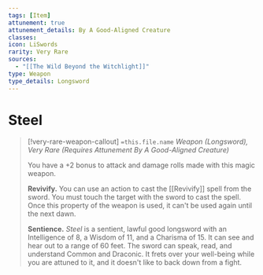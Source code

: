 ```yaml
---
tags: [Item]
attunement: true
attunement_details: By A Good-Aligned Creature
classes: 
icon: LiSwords
rarity: Very Rare
sources:
  - "[[The Wild Beyond the Witchlight]]"
type: Weapon
type_details: Longsword
---
```

# Steel
>[!very-rare-weapon-callout] `=this.file.name`
>*Weapon (Longsword), Very Rare (Requires Attunement By A Good-Aligned Creature)*
>
>You have a +2 bonus to attack and damage rolls made with this magic weapon.
>
>**Revivify.** You can use an action to cast the [[Revivify]] spell from the sword. You must touch the target with the sword to cast the spell. Once this property of the weapon is used, it can't be used again until the next dawn.
>
>**Sentience.** *Steel* is a sentient, lawful good longsword with an Intelligence of 8, a Wisdom of 11, and a Charisma of 15. It can see and hear out to a range of 60 feet. The sword can speak, read, and understand Common and Draconic. It frets over your well-being while you are attuned to it, and it doesn't like to back down from a fight.
>
>
